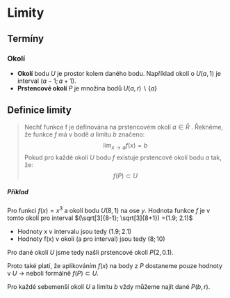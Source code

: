 # Limity
## Termíny
### Okolí
- **Okolí** bodu $U$ je prostor kolem daného bodu. Například okolí o $U(a, 1)$ je interval $(a-1; a+1)$. 
- **Prstencové okolí** $P$ je množina bodů $U(a,r) ∖ \{a\}$

## Definice limity
> Nechť funkce f je definována na prstencovém okolí $a \in \bar{R}$ . Řekněme, že funkce $f$ má v bodě $a$ limitu $b$ značeno:
> $$\lim_{x \to a}f(x) = b$$
> Pokud pro každé okolí $U$ bodu $f$ existuje prstencové okolí bodu $a$ tak, že: 
> $$f(P) \subset U $$

##### Příklad
Pro funkci $f(x) = x^3$ a okolí bodu $U(8, 1)$ na ose *y*. Hodnota funkce $f$ je v tomto okolí pro interval $(\sqrt[3]{8-1}; \sqrt[3]{8+1}) =(1.9; 2.1)$
- Hodnoty x v intervalu jsou tedy $(1.9; 2.1)$
- Hodnoty f(x) v okolí (a pro interval) jsou tedy $(8;10)$

Pro dané okolí $U$ jsme tedy našli prstencové okolí $P(2, 0.1)$.

Proto také platí, že aplikováním $f(x)$ na body z $P$ dostaneme pouze hodnoty v $U$ -> neboli formálně $f(P) \subset U$.

Pro každé sebemenší okolí $U$ a limitu $b$ vždy můžeme najít dané $P(b, r)$.